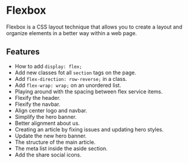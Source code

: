 # Flexbox

Flexbox is a CSS layout technique that allows you to create a layout and organize elements in a better way within a web page.

## Features

- How to add `display: flex;`
- Add new classes fot all `section` tags on the page.
- Add `flex-direction: row-reverse;` in a class.
- Add `flex-wrap: wrap;` on an unordered list.
- Playing around with the spacing between flex service items.
- Flexify the header.
- Flexify the navbar.
- Align center logo and navbar.
- Simplify the hero banner.
- Better alignment about us.
- Creating an article by fixing issues and updating hero styles.
- Update the new hero banner.
- The structure of the main article.
- The meta list inside the aside section.
- Add the share social icons.
